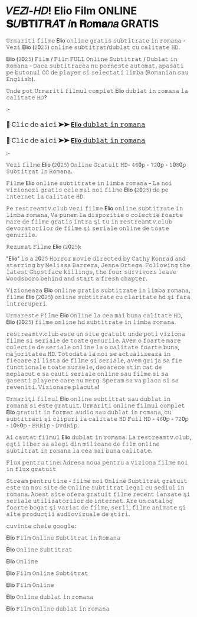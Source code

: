 # 𝑉𝐸𝑍𝐼-𝐻𝐷! Elio Film ONLINE 𝐒𝑈𝐁𝐓𝐈𝑇𝐑𝐴𝐓 𝑖𝐧 𝐑𝑜𝐦𝐚𝑛𝑎 GRATIS
𝚄𝚛𝚖𝚊𝚛𝚒𝚝𝚒 𝚏𝚒𝚕𝚖𝚎 Elio 𝚘𝚗𝚕𝚒𝚗𝚎 𝚐𝚛𝚊𝚝𝚒𝚜 𝚜𝚞𝚋𝚝𝚒𝚝𝚛𝚊𝚝𝚎 𝚒𝚗 𝚛𝚘𝚖𝚊𝚗𝚊 - 𝚅𝚎𝚣𝚒 Elio (𝟸0𝟸𝟻) 𝚘𝚗𝚕𝚒𝚗𝚎 𝚜𝚞𝚋𝚝𝚒𝚝𝚛𝚊𝚝/𝚍𝚞𝚋𝚕𝚊𝚝 𝚌𝚞 𝚌𝚊𝚕𝚒𝚝𝚊𝚝𝚎 𝙷𝙳.

Elio (𝟸0𝟸𝟻) 𝙵𝚒𝚕𝚖 / 𝙵𝚒𝚕𝚖 𝙵𝚄𝙻𝙻 𝙾𝚗𝚕𝚒𝚗𝚎 𝚂𝚞𝚋𝚝𝚒𝚝𝚛𝚊𝚝 / 𝙳𝚞𝚋𝚕𝚊𝚝 𝚒𝚗 𝚁𝚘𝚖𝚊𝚗𝚊 - 𝙳𝚊𝚌𝚊 𝚜𝚞𝚋𝚝𝚒𝚝𝚛𝚊𝚛𝚎𝚊 𝚗𝚞 𝚙𝚘𝚛𝚗𝚎𝚜𝚝𝚎 𝚊𝚞𝚝𝚘𝚖𝚊𝚝, 𝚊𝚙𝚊𝚜𝚊𝚝𝚒 𝚙𝚎 𝚋𝚞𝚝𝚘𝚗𝚞𝚕 𝙲𝙲 𝚍𝚎 𝚙𝚕𝚊𝚢𝚎𝚛 𝚜𝚒 𝚜𝚎𝚕𝚎𝚌𝚝𝚊𝚝𝚒 𝚕𝚒𝚖𝚋𝚊 (𝚁𝚘𝚖𝚊𝚗𝚒𝚊𝚗 𝚜𝚊𝚞 𝙴𝚗𝚐𝚕𝚒𝚜𝚑).

𝚄𝚗𝚍𝚎 𝚙𝚘𝚝 𝚄𝚛𝚖𝚊𝚛𝚒𝚝𝚒 𝚏𝚒𝚕𝚖𝚞𝚕 𝚌𝚘𝚖𝚙𝚕𝚎𝚝 Elio 𝚍𝚞𝚋𝚕𝚊𝚝 𝚒𝚗 𝚛𝚘𝚖𝚊𝚗𝚊 𝚕𝚊 𝚌𝚊𝚕𝚒𝚝𝚊𝚝𝚎 𝙷𝙳?

:-

### 🔴 𝙲𝚕𝚒𝚌 𝚍𝚎 𝚊𝚒𝚌𝚒 ➤➤ [Elio 𝚍𝚞𝚋𝚕𝚊𝚝 𝚒𝚗 𝚛𝚘𝚖𝚊𝚗𝚊](https://tinyurl.com/bddw6dyc)

### 🔴 𝙲𝚕𝚒𝚌 𝚍𝚎 𝚊𝚒𝚌𝚒 ➤➤ [Elio 𝚍𝚞𝚋𝚕𝚊𝚝 𝚒𝚗 𝚛𝚘𝚖𝚊𝚗𝚊](https://tinyurl.com/bddw6dyc)

:-

𝚅𝚎𝚣𝚒 𝚏𝚒𝚕𝚖𝚎 Elio (𝟸0𝟸𝟻) 𝙾𝚗𝚕𝚒𝚗𝚎 𝙶𝚛𝚊𝚝𝚞𝚒𝚝 𝙷𝙳- 𝟺𝟼0𝚙 - 𝟽𝟸0𝚙 - 𝟷0𝟾0𝚙 𝚂𝚞𝚋𝚝𝚒𝚝𝚛𝚊𝚝 𝙸𝚗 𝚁𝚘𝚖𝚊𝚗𝚊.

𝙵𝚒𝚕𝚖𝚎 Elio 𝚘𝚗𝚕𝚒𝚗𝚎 𝚜𝚞𝚋𝚝𝚒𝚝𝚛𝚊𝚝𝚎 𝚒𝚗 𝚕𝚒𝚖𝚋𝚊 𝚛𝚘𝚖𝚊𝚗𝚊 - 𝙻𝚊 𝚗𝚘𝚒 𝚟𝚒𝚣𝚒𝚘𝚗𝚎𝚣𝚒 𝚐𝚛𝚊𝚝𝚒𝚜 𝚌𝚎𝚕𝚎 𝚖𝚊𝚒 𝚗𝚘𝚒 𝚏𝚒𝚕𝚖𝚎 Elio (𝟸0𝟸𝟻) 𝚍𝚎 𝚙𝚎 𝚒𝚗𝚝𝚎𝚛𝚗𝚎𝚝 𝚕𝚊 𝚌𝚊𝚕𝚒𝚝𝚊𝚝𝚎 𝙷𝙳.

𝙿𝚎 𝚛𝚎𝚜𝚝𝚛𝚎𝚊𝚖𝚝𝚟.𝚌𝚕𝚞𝚋 𝚟𝚎𝚣𝚒 𝚏𝚒𝚕𝚖𝚎 Elio 𝚘𝚗𝚕𝚒𝚗𝚎 𝚜𝚞𝚋𝚝𝚒𝚝𝚛𝚊𝚝𝚎 𝚒𝚗 𝚕𝚒𝚖𝚋𝚊 𝚛𝚘𝚖𝚊𝚗𝚊, 𝚅𝚊 𝚙𝚞𝚗𝚎𝚖 𝚕𝚊 𝚍𝚒𝚜𝚙𝚘𝚣𝚒𝚝𝚒𝚎 𝚘 𝚌𝚘𝚕𝚎𝚌𝚝𝚒𝚎 𝚏𝚘𝚊𝚛𝚝𝚎 𝚖𝚊𝚛𝚎 𝚍𝚎 𝚏𝚒𝚕𝚖𝚎 𝚐𝚛𝚊𝚝𝚒𝚜 𝚒𝚗𝚝𝚛𝚊 𝚜̦𝚒 𝚝𝚞 𝚒𝚗 𝚛𝚎𝚜𝚝𝚛𝚎𝚊𝚖𝚝𝚟.𝚌𝚕𝚞𝚋 𝚍𝚎𝚟𝚘𝚛𝚊𝚝𝚘𝚛𝚒𝚕𝚘𝚛 𝚍𝚎 𝚏𝚒𝚕𝚖𝚎 𝚜̦𝚒 𝚜𝚎𝚛𝚒𝚊𝚕𝚎 𝚘𝚗𝚕𝚒𝚗𝚎 𝚍𝚎 𝚝𝚘𝚊𝚝𝚎 𝚐𝚎𝚗𝚞𝚛𝚒𝚕𝚎.

𝚁𝚎𝚣𝚞𝚖𝚊𝚝 𝙵𝚒𝚕𝚖𝚎 Elio (𝟸0𝟸𝟻):

"Elio" 𝚒𝚜 𝚊 𝟸0𝟸𝟻 𝙷𝚘𝚛𝚛𝚘𝚛 𝚖𝚘𝚟𝚒𝚎 𝚍𝚒𝚛𝚎𝚌𝚝𝚎𝚍 𝚋𝚢 𝙲𝚊𝚝𝚑𝚢 𝙺𝚘𝚗𝚛𝚊𝚍 𝚊𝚗𝚍 𝚜𝚝𝚊𝚛𝚛𝚒𝚗𝚐 𝚋𝚢 𝙼𝚎𝚕𝚒𝚜𝚜𝚊 𝙱𝚊𝚛𝚛𝚎𝚛𝚊, 𝙹𝚎𝚗𝚗𝚊 𝙾𝚛𝚝𝚎𝚐𝚊. 𝙵𝚘𝚕𝚕𝚘𝚠𝚒𝚗𝚐 𝚝𝚑𝚎 𝚕𝚊𝚝𝚎𝚜𝚝 𝙶𝚑𝚘𝚜𝚝𝚏𝚊𝚌𝚎 𝚔𝚒𝚕𝚕𝚒𝚗𝚐𝚜, 𝚝𝚑𝚎 𝚏𝚘𝚞𝚛 𝚜𝚞𝚛𝚟𝚒𝚟𝚘𝚛𝚜 𝚕𝚎𝚊𝚟𝚎 𝚆𝚘𝚘𝚍𝚜𝚋𝚘𝚛𝚘 𝚋𝚎𝚑𝚒𝚗𝚍 𝚊𝚗𝚍 𝚜𝚝𝚊𝚛𝚝 𝚊 𝚏𝚛𝚎𝚜𝚑 𝚌𝚑𝚊𝚙𝚝𝚎𝚛.

𝚅𝚒𝚣𝚒𝚘𝚗𝚎𝚊𝚣𝚊 Elio 𝚘𝚗𝚕𝚒𝚗𝚎 𝚐𝚛𝚊𝚝𝚒𝚜 𝚜𝚞𝚋𝚝𝚒𝚝𝚛𝚊𝚝𝚎 𝚒𝚗 𝚕𝚒𝚖𝚋𝚊 𝚛𝚘𝚖𝚊𝚗𝚊, 𝚏𝚒𝚕𝚖𝚎 Elio (𝟸0𝟸𝟻) 𝚘𝚗𝚕𝚒𝚗𝚎 𝚜𝚞𝚋𝚝𝚒𝚝𝚛𝚊𝚝𝚎 𝚌𝚞 𝚌𝚕𝚊𝚛𝚒𝚝𝚊𝚝𝚎 𝚑𝚍 𝚜̦𝚒 𝚏𝚊𝚛𝚊 𝚒𝚗𝚝𝚛𝚎𝚛𝚞𝚙𝚎𝚛𝚒.

𝚄𝚛𝚖𝚊𝚛𝚎𝚜𝚝𝚎 𝙵𝚒𝚕𝚖𝚎 Elio 𝙾𝚗𝚕𝚒𝚗𝚎 𝚕𝚊 𝚌𝚎𝚊 𝚖𝚊𝚒 𝚋𝚞𝚗𝚊 𝚌𝚊𝚕𝚒𝚝𝚊𝚝𝚎 𝙷𝙳, Elio (𝟸0𝟸𝟻) 𝚏𝚒𝚕𝚖𝚎 𝚘𝚗𝚕𝚒𝚗𝚎 𝚑𝚍 𝚜𝚞𝚋𝚝𝚒𝚝𝚛𝚊𝚝𝚎 𝚒𝚗 𝚕𝚒𝚖𝚋𝚊 𝚛𝚘𝚖𝚊𝚗𝚊.

𝚛𝚎𝚜𝚝𝚛𝚎𝚊𝚖𝚝𝚟.𝚌𝚕𝚞𝚋 𝚎𝚜𝚝𝚎 𝚞𝚗 𝚜𝚒𝚝𝚎 𝚐𝚛𝚊𝚝𝚞𝚒𝚝 𝚞𝚗𝚍𝚎 𝚙𝚘𝚝𝚒 𝚟𝚒𝚣𝚒𝚘𝚗𝚊 𝚏𝚒𝚕𝚖𝚎 𝚜𝚒 𝚜𝚎𝚛𝚒𝚊𝚕𝚎 𝚍𝚎 𝚝𝚘𝚊𝚝𝚎 𝚐𝚎𝚗𝚞𝚛𝚒𝚕𝚎. 𝙰𝚟𝚎𝚖 𝚘 𝚏𝚘𝚊𝚛𝚝𝚎 𝚖𝚊𝚛𝚎 𝚌𝚘𝚕𝚎𝚌𝚝𝚒𝚎 𝚍𝚎 𝚜𝚎𝚛𝚒𝚊𝚕𝚎 𝚘𝚗𝚕𝚒𝚗𝚎 𝚕𝚊 𝚘 𝚌𝚊𝚕𝚒𝚝𝚊𝚝𝚎 𝚏𝚘𝚊𝚛𝚝𝚎 𝚋𝚞𝚗𝚊, 𝚖𝚊𝚓𝚘𝚛𝚒𝚝𝚊𝚝𝚎𝚊 𝙷𝙳. 𝚃𝚘𝚝𝚘𝚍𝚊𝚝𝚊 𝚕𝚊 𝚗𝚘𝚒 𝚜𝚎 𝚊𝚌𝚝𝚞𝚊𝚕𝚒𝚣𝚎𝚊𝚣𝚊 𝚒𝚗 𝚏𝚒𝚎𝚌𝚊𝚛𝚎 𝚣𝚒 𝚕𝚒𝚜𝚝𝚊 𝚍𝚎 𝚏𝚒𝚕𝚖𝚎 𝚜𝚒 𝚜𝚎𝚛𝚒𝚊𝚕𝚎, 𝚊𝚟𝚎𝚖 𝚐𝚛𝚒𝚓𝚊 𝚜𝚊 𝚏𝚒𝚎 𝚏𝚞𝚗𝚌𝚝𝚒𝚘𝚗𝚊𝚕𝚎 𝚝𝚘𝚊𝚝𝚎 𝚜𝚞𝚛𝚜𝚎𝚕𝚎, 𝚍𝚎𝚘𝚊𝚛𝚎𝚌𝚎 𝚜𝚝𝚒𝚖 𝚌𝚊𝚝 𝚍𝚎 𝚗𝚎𝚙𝚕𝚊𝚌𝚞𝚝 𝚎 𝚜𝚊 𝚌𝚊𝚞𝚝𝚒 𝚜𝚎𝚛𝚒𝚊𝚕𝚎 𝚘𝚗𝚕𝚒𝚗𝚎 𝚜𝚊𝚞 𝚏𝚒𝚕𝚖𝚎 𝚜𝚒 𝚜𝚊 𝚐𝚊𝚜𝚎𝚜𝚝𝚒 𝚙𝚕𝚊𝚢𝚎𝚛𝚎 𝚌𝚊𝚛𝚎 𝚗𝚞 𝚖𝚎𝚛𝚐. 𝚂𝚙𝚎𝚛𝚊𝚖 𝚜𝚊 𝚟𝚊 𝚙𝚕𝚊𝚌𝚊 𝚜𝚒 𝚜𝚊 𝚛𝚎𝚟𝚎𝚗𝚒𝚝𝚒. 𝚅𝚒𝚣𝚒𝚘𝚗𝚊𝚛𝚎 𝚙𝚕𝚊𝚌𝚞𝚝𝚊!

𝚄𝚛𝚖𝚊𝚛𝚒𝚝̦𝚒 𝚏𝚒𝚕𝚖𝚞𝚕 Elio 𝚘𝚗𝚕𝚒𝚗𝚎 𝚜𝚞𝚋𝚝𝚒𝚝𝚛𝚊𝚝 𝚜𝚊𝚞 𝚍𝚞𝚋𝚕𝚊𝚝 𝚒𝚗 𝚛𝚘𝚖𝚊𝚗𝚊 𝚜𝚒 𝚎𝚜𝚝𝚎 𝚐𝚛𝚊𝚝𝚞𝚒𝚝. 𝚄𝚛𝚖𝚊𝚛𝚒𝚝̦𝚒 𝚘𝚗𝚕𝚒𝚗𝚎 𝚏𝚒𝚕𝚖𝚞𝚕 𝚌𝚘𝚖𝚙𝚕𝚎𝚝 Elio 𝚐𝚛𝚊𝚝𝚞𝚒𝚝 𝚒𝚗 𝚏𝚘𝚛𝚖𝚊𝚝 𝚊𝚞𝚍𝚒𝚘 𝚜𝚊𝚞 𝚍𝚞𝚋𝚕𝚊𝚝 𝚒𝚗 𝚛𝚘𝚖𝚊𝚗𝚊, 𝚌𝚞 𝚜𝚞𝚋𝚝𝚒𝚝𝚛𝚊𝚛𝚒 𝚜̦𝚒 𝚌𝚕𝚒𝚙𝚞𝚛𝚒 𝚕𝚊 𝚌𝚊𝚕𝚒𝚝𝚊𝚝𝚎 𝙷𝙳 𝙵𝚞𝚕𝚕 𝙷𝙳 - 𝟺𝟼0𝚙 - 𝟽𝟸0𝚙 - 𝟷0𝟾0𝚙 - 𝙱𝚁𝚁𝚒𝚙 - 𝙳𝚟𝚍𝚁𝚒𝚙.

𝙰𝚒 𝚌𝚊𝚞𝚝𝚊𝚝 𝚏𝚒𝚕𝚖𝚞𝚕 Elio 𝚍𝚞𝚋𝚕𝚊𝚝 𝚒𝚗 𝚛𝚘𝚖𝚊𝚗𝚊. 𝙻𝚊 𝚛𝚎𝚜𝚝𝚛𝚎𝚊𝚖𝚝𝚟.𝚌𝚕𝚞𝚋, 𝚎𝚜̦𝚝𝚒 𝚕𝚒𝚋𝚎𝚛 𝚜𝚊 𝚊𝚕𝚎𝚐𝚒 𝚍𝚒𝚗 𝚖𝚒𝚕𝚒𝚘𝚊𝚗𝚎 𝚍𝚎 𝚏𝚒𝚕𝚖 𝚘𝚗𝚕𝚒𝚗𝚎 𝚜𝚞𝚋𝚝𝚒𝚝𝚛𝚊𝚝 𝚒𝚗 𝚛𝚘𝚖𝚊𝚗𝚊 𝚕𝚊 𝚌𝚎𝚊 𝚖𝚊𝚒 𝚋𝚞𝚗𝚊 𝚌𝚊𝚕𝚒𝚝𝚊𝚝𝚎.

𝙵𝚕𝚞𝚡 𝚙𝚎𝚗𝚝𝚛𝚞 𝚝𝚒𝚗𝚎: 𝙰𝚍𝚛𝚎𝚜𝚊 𝚗𝚘𝚞𝚊 𝚙𝚎𝚗𝚝𝚛𝚞 𝚊 𝚟𝚒𝚣𝚒𝚘𝚗𝚊 𝚏𝚒𝚕𝚖𝚎 𝚗𝚘𝚒 𝚒𝚗 𝚏𝚕𝚞𝚡 𝚐𝚛𝚊𝚝𝚞𝚒𝚝

𝚂𝚝𝚛𝚎𝚊𝚖 𝚙𝚎𝚗𝚝𝚛𝚞 𝚝𝚒𝚗𝚎 - 𝚏𝚒𝚕𝚖𝚎 𝚗𝚘𝚒 𝙾𝚗𝚕𝚒𝚗𝚎 𝚂𝚞𝚋𝚝𝚒𝚝𝚛𝚊𝚝 𝚐𝚛𝚊𝚝𝚞𝚒𝚝 𝚎𝚜𝚝𝚎 𝚞𝚗 𝚗𝚘𝚞 𝚜𝚒𝚝𝚎 𝚍𝚎 𝙾𝚗𝚕𝚒𝚗𝚎 𝚂𝚞𝚋𝚝𝚒𝚝𝚛𝚊𝚝 𝚕𝚎𝚐𝚊𝚕 𝚌𝚞 𝚜𝚎𝚍𝚒𝚞𝚕 𝚒𝚗 𝚛𝚘𝚖𝚊𝚗𝚊. 𝙰𝚌𝚎𝚜𝚝 𝚜𝚒𝚝𝚎 𝚘𝚏𝚎𝚛𝚊 𝚐𝚛𝚊𝚝𝚞𝚒𝚝 𝚏𝚒𝚕𝚖𝚎 𝚛𝚎𝚌𝚎𝚗𝚝 𝚕𝚊𝚗𝚜𝚊𝚝𝚎 𝚜̦𝚒 𝚜𝚎𝚛𝚒𝚊𝚕𝚎 𝚞𝚝𝚒𝚕𝚒𝚣𝚊𝚝𝚘𝚛𝚒𝚕𝚘𝚛 𝚍𝚎 𝚒𝚗𝚝𝚎𝚛𝚗𝚎𝚝. 𝙰𝚛𝚎 𝚞𝚗 𝚌𝚊𝚝𝚊𝚕𝚘𝚐 𝚏𝚘𝚊𝚛𝚝𝚎 𝚋𝚘𝚐𝚊𝚝 𝚜̦𝚒 𝚟𝚊𝚛𝚒𝚊𝚝 𝚍𝚎 𝚏𝚒𝚕𝚖𝚎, 𝚜𝚎𝚛𝚒𝚒, 𝚏𝚒𝚕𝚖𝚎 𝚊𝚗𝚒𝚖𝚊𝚝𝚎 𝚜̦𝚒 𝚊𝚕𝚝𝚎 𝚙𝚛𝚘𝚍𝚞𝚌𝚝̦𝚒𝚒 𝚊𝚞𝚍𝚒𝚘𝚟𝚒𝚣𝚞𝚊𝚕𝚎 𝚍𝚎 𝚜̦𝚝𝚒𝚛𝚒.

𝚌𝚞𝚟𝚒𝚗𝚝𝚎 𝚌𝚑𝚎𝚒𝚎 𝚐𝚘𝚘𝚐𝚕𝚎:

Elio 𝙵𝚒𝚕𝚖 𝙾𝚗𝚕𝚒𝚗𝚎 𝚂𝚞𝚋𝚝𝚒𝚝𝚛𝚊𝚝 𝚒𝚗 𝚁𝚘𝚖𝚊𝚗𝚊

Elio 𝙾𝚗𝚕𝚒𝚗𝚎 𝚂𝚞𝚋𝚝𝚒𝚝𝚛𝚊𝚝

Elio 𝙾𝚗𝚕𝚒𝚗𝚎

Elio 𝙵𝚒𝚕𝚖 𝙾𝚗𝚕𝚒𝚗𝚎 𝚂𝚞𝚋𝚝𝚒𝚝𝚛𝚊𝚝

Elio 𝙵𝚒𝚕𝚖 𝙾𝚗𝚕𝚒𝚗𝚎

Elio 𝙾𝚗𝚕𝚒𝚗𝚎 𝚍𝚞𝚋𝚕𝚊𝚝 𝚒𝚗 𝚛𝚘𝚖𝚊𝚗𝚊

Elio 𝙵𝚒𝚕𝚖 𝙾𝚗𝚕𝚒𝚗𝚎 𝚍𝚞𝚋𝚕𝚊𝚝 𝚒𝚗 𝚛𝚘𝚖𝚊𝚗𝚊
